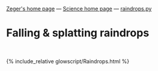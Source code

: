 [Zeger's home page](https://www.hendrikse.name/) &mdash; [Science home page](https://www.hendrikse.name/science/) &mdash; [raindrops.py](glowscript/raindrops.html)

# Falling &amp; splatting raindrops
<div class="header_line"><br/></div>

{% include_relative glowscript/Raindrops.html %}

